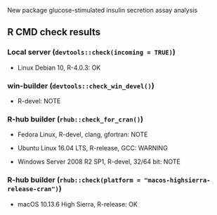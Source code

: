 New package glucose-stimulated insulin secretion assay analysis

## R CMD check results

### Local server (`devtools::check(incoming = TRUE)`)

* Linux Debian 10, R-4.0.3: OK

### win-builder (`devtools::check_win_devel()`)

* R-devel: NOTE

### R-hub builder (`rhub::check_for_cran()`)

* Fedora Linux, R-devel, clang, gfortran: NOTE

* Ubuntu Linux 16.04 LTS, R-release, GCC: WARNING

* Windows Server 2008 R2 SP1, R-devel, 32/64 bit: NOTE

### R-hub builder (`rhub::check(platform = "macos-highsierra-release-cran")`)

* macOS 10.13.6 High Sierra, R-release: OK
